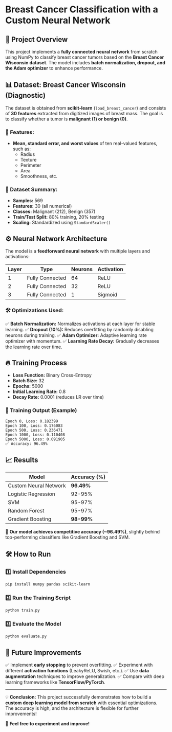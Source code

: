 # Breast Cancer Classification with a Custom Neural Network

## 📌 Project Overview
This project implements a **fully connected neural network** from scratch using NumPy to classify breast cancer tumors based on the **Breast Cancer Wisconsin dataset**. The model includes **batch normalization, dropout, and the Adam optimizer** to enhance performance.

## 📊 Dataset: Breast Cancer Wisconsin (Diagnostic)
The dataset is obtained from **scikit-learn** (`load_breast_cancer`) and consists of **30 features** extracted from digitized images of breast mass. The goal is to classify whether a tumor is **malignant (1) or benign (0)**.

### 🔹 Features:
- **Mean, standard error, and worst values** of ten real-valued features, such as:
  - Radius
  - Texture
  - Perimeter
  - Area
  - Smoothness, etc.

### 🔹 Dataset Summary:
- **Samples:** 569
- **Features:** 30 (all numerical)
- **Classes:** Malignant (212), Benign (357)
- **Train/Test Split:** 80% training, 20% testing
- **Scaling:** Standardized using `StandardScaler()`

## ⚙️ Neural Network Architecture
The model is a **feedforward neural network** with multiple layers and activations:

| Layer | Type  | Neurons | Activation |
|--------|------------|------------|------------|
| 1 | Fully Connected | 64 | ReLU |
| 2 | Fully Connected | 32 | ReLU |
| 3 | Fully Connected | 1  | Sigmoid |

### 🛠 Optimizations Used:
✅ **Batch Normalization:** Normalizes activations at each layer for stable learning.
✅ **Dropout (10%):** Reduces overfitting by randomly disabling neurons during training.
✅ **Adam Optimizer:** Adaptive learning rate optimizer with momentum.
✅ **Learning Rate Decay:** Gradually decreases the learning rate over time.

## 🔥 Training Process
- **Loss Function:** Binary Cross-Entropy
- **Batch Size:** 32
- **Epochs:** 5000
- **Initial Learning Rate:** 0.8
- **Decay Rate:** 0.0001 (reduces LR over time)

### 🚀 Training Output (Example)
```
Epoch 0, Loss: 0.182399
Epoch 100, Loss: 0.176083
Epoch 500, Loss: 0.236471
Epoch 1000, Loss: 0.110408
Epoch 5000, Loss: 0.091905
✅ Accuracy: 96.49%
```

## 📈 Results
| Model | Accuracy (%) |
|------------|------------|
| Custom Neural Network | **96.49%** |
| Logistic Regression | 92-95% |
| SVM | 95-97% |
| Random Forest | 95-97% |
| Gradient Boosting | **98-99%** |

🔹 **Our model achieves competitive accuracy (~96.49%)**, slightly behind top-performing classifiers like Gradient Boosting and SVM.

## 🛠 How to Run
### 1️⃣ Install Dependencies
```bash
pip install numpy pandas scikit-learn
```

### 2️⃣ Run the Training Script
```bash
python train.py
```

### 3️⃣ Evaluate the Model
```bash
python evaluate.py
```

## 📌 Future Improvements
✅ Implement **early stopping** to prevent overfitting.
✅ Experiment with different **activation functions** (LeakyReLU, Swish, etc.).
✅ Use **data augmentation** techniques to improve generalization.
✅ Compare with deep learning frameworks like **TensorFlow/PyTorch**.

---

💡 **Conclusion:** This project successfully demonstrates how to build a **custom deep learning model from scratch** with essential optimizations. The accuracy is high, and the architecture is flexible for further improvements!

🚀 **Feel free to experiment and improve!**